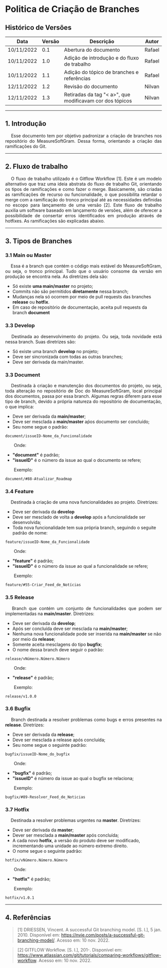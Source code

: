 # Politica de Criação de Branches

## Histórico de Versões

Data|Versão|Descrição|Autor
-|-|-|-
10/11/2022|0.1|Abertura do documento |Rafael|
10/11/2022|1.0|Adição de introdução e do fluxo de trabalho|Rafael|
10/11/2022|1.1|Adição do tópico de branches e referências|Rafael|
12/11/2022|1.2|Revisão do documento |Nilvan|
12/11/2022|1.3|Retiradas da tag "< a>", que modificavam cor dos tópicos |Nilvan|

---

## 1. Introdução
<p align = "justify"> &emsp; Esse documento tem por objetivo padronizar a criação de branches nos repositório do MeasureSoftGram. Dessa forma, orientando a criação das ramificações do Git. </p>

---

## 2. Fluxo de trabalho
<p align = "justify"> &emsp; O fluxo de trabalho utilizado é o Gitflow Workflow [1]. Este é um modelo alternativo que traz uma ideia abstrata do fluxo de trabalho Git, orientando os tipos de ramificações e como fazer o merge. Basicamente, são criadas as ramificações de recurso ou funcionalidade, o que possibilita retardar o merge com a ramificação do tronco principal até as necessidades definidas no escopo para lançamento de uma versão [2]. Este fluxo de trabalho auxilia um software baseado em lançamento de versões, além de oferecer a possibilidade de consertar erros identificados em produção através de hotfixes. As ramificações são explicadas abaixo.</p>

---

## 3. Tipos de Branches
### 3.1 Main ou Master
<p align = "justify"> &emsp; Essa é a branch que contém o código mais estável do MeasureSoftGram, ou seja, o tronco principal. Tudo que o usuário consome da versão em produção se encontra nela. As diretrizes dela são:</p>

* Só existe <b>uma main/master</b> no projeto;
* Commits não são permitidos <b>diretamente</b> nessa branch;
* Mudanças nela só ocorrem por meio de pull requests das branches <b>release</b> ou <b>hotfix</b>.
* Em caso de repositório de documentação, aceita pull requests da branch <b>document</b>

### 3.3 Develop
<p align = "justify"> &emsp; Destinada ao desenvolvimento do projeto. Ou seja, toda novidade está nessa branch. Suas diretrizes são:</p>

* Só existe uma branch <b>develop</b> no projeto;
* Deve ser sincronizada com todas as outras branches;
* Deve ser derivada da main/master.

### 3.3 Document
<p align = "justify"> &emsp; Destinada à criação e manutenção dos documentos do projeto, ou seja, toda alteração no repositório de Doc do MeasureSoftGram, local principal dos documentos, passa por essa branch. Algumas regras diferem para esse tipo de branch, devido a própria natureza do repositório de documentação, o que implica:</p>

* Deve ser derivada da <b>main/master</b>;
* Deve ser mesclada a <b>main/master</b> aṕos documento ser concluído;
* Seu nome segue o padrão:

```
document/issueID-Nome_da_Funcionalidade
```

<p align = "justify">&emsp;&emsp;Onde:</p>

* <b>"document"</b> é padrão;
* <b>"issueID"</b> é o número da issue ao qual o documento se refere;

<p align = "justify">&emsp;&emsp;Exemplo:</p>

```
document/#88-Atualizar_Roadmap
```

### 3.4 Feature
<p align = "justify"> &emsp; Destinada à criação de uma nova funcionalidades ao projeto. Diretrizes:</p>

* Deve ser derivada da <b>develop</b>
* Deve ser mesclado de volta a <b>develop</b> após a funcionalidade ser desenvolvida;
* Toda nova funcionalidade tem sua própria branch, seguindo o seguite padrão de nome:

```
feature/issueID-Nome_da_Funcionalidade
```

<p align = "justify">&emsp;&emsp;Onde:</p>

* <b>"feature"</b> é padrão;
* <b>"issueID"</b> é o número da issue ao qual a funcionalidade se refere;

<p align = "justify">&emsp;&emsp;Exemplo:</p>

```
feature/#55-Criar_Feed_de_Notícias
```


### 3.5 Release
<p align = "justify"> &emsp; Branch que contém um conjunto de funcionalidades que podem ser implementadas na <b>main/master</b>. Diretrizes:</p>

* Deve ser derivada da <b>develop</b>;
* Após ser concluída deve ser mesclada na <b>main/master</b>;
* Nenhuma nova funcionalidade pode ser inserida na <b>main/master</b> se não por meio da <b>release</b>;
* Somente aceita mesclagens do tipo <b>bugfix</b>;
* O nome dessa branch deve seguir o padrão:

```
release/vNúmero.Número.Número
```

<p align = "justify">&emsp;&emsp;Onde:</p>

* <b>"release"</b> é padrão;

<p align = "justify">&emsp;&emsp;Exemplo:</p>

```
release/v1.0.0
```

### 3.6 Bugfix
<p align = "justify"> &emsp; Branch destinada a resolver problemas como bugs e erros presentes na <b>release</b>. Diretrizes:</p>

* Deve ser derivada da <b>release</b>;
* Deve ser mesclada a release após concluída;
* Seu nome segue o seguinte padrão:

```
bugfix/issueID-Nome_do_bugfix
```

<p align = "justify">&emsp;&emsp;Onde:</p>

* <b>"bugfix"</b> é padrão;
* <b>"issueID"</b> é número da issue ao qual o bugfix se relaciona;

<p align = "justify">&emsp;&emsp;Exemplo:</p>

```
bugfix/#89-Resolver_Feed_de_Noticias
```

### 3.7 Hotfix
<p align = "justify"> &emsp; Destinada a resolver problemas urgentes na <b>master</b>. Diretrizes:</p>

* Deve ser derivada da <b>master</b>;
* Dever ser mesclada a <b>main/master</b> após concluída;
* A cada novo <b>hotfix</b>, a versão do produto deve ser modificado, incrementando uma unidade ao número extremo direito.
* O nome segue o seguinte padrão:

```
hotfix/vNúmero.Número.Número
```

<p align = "justify">&emsp;&emsp;Onde:</p>

* <b>"hotfix"</b> é padrão;

<p align = "justify">&emsp;&emsp;Exemplo:</p>

```
hotfix/v1.0.1
```

---

## 4. Referências

> [1] DRIESSEN, Vincent. A successful Git branching model. [S. l.], 5 jan. 2010. Disponível em: <a href="https://nvie.com/posts/a-successful-git-branching-model/">https://nvie.com/posts/a-successful-git-branching-model/</a>. Acesso em: 10 nov. 2022.

> [2] GITFLOW Workflow. [S. l.], 201-. Disponível em: <a href="https://www.atlassian.com/git/tutorials/comparing-workflows/gitflow-workflow">https://www.atlassian.com/git/tutorials/comparing-workflows/gitflow-workflow</a>. Acesso em: 10 nov. 2022.
